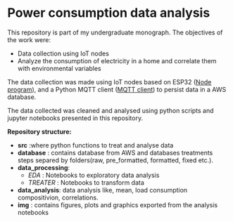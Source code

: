 # Power consumption data analysis

This repository is part of my undergraduate monograph. The objectives of the work were:
 * Data collection using IoT nodes
 * Analyze the consumption of electricity in a home and correlate them with environmental variables 

The data collection was made using IoT nodes based on ESP32 ([Node program](https://github.com/XxKavosxX/iot_node)), and a Python MQTT client ([MQTT client](https://github.com/XxKavosxX/mqtt_client)) to persist data in a AWS database.

The data collected was cleaned and analysed using python scripts and jupyter notebooks presented in this repository.

__Repository structure:__
 * **src** :where python functions to treat and analyse data
 * **database** : contains database from AWS and databases treatments steps separed by folders(raw, pre_formatted, formatted, fixed etc.).
 * **data_processing**: 
    * *EDA* : Notebooks to exploratory data analysis
    * *TREATER* : Notebooks to transform data
* **data_analysis**: data analysis like, mean, load consumption compositivion, correlations.
* **img** : contains figures, plots and graphics exported from the analysis notebooks

 

